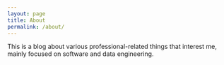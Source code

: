 ```yaml
---
layout: page
title: About
permalink: /about/
---
```


This is a blog about various professional-related things that interest me, mainly focused on software and data engineering.
